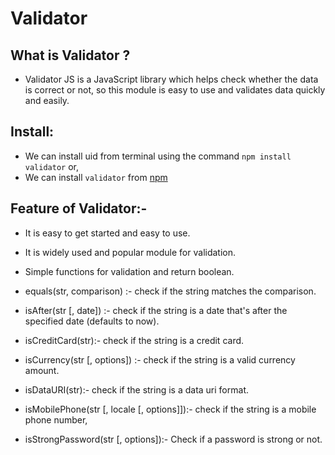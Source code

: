 # Validator

## What is Validator ?
* Validator JS is a JavaScript library which helps check whether the data is correct or not, so this module is easy to use and validates data quickly and easily.

## Install:
* We can install uid from terminal using the command `npm install validator` or,
* We can install `validator` from [npm](https://www.npmjs.com/package/validator)

## Feature of Validator:-
* It is easy to get started and easy to use.
* It is widely used and popular module for validation.
* Simple functions for validation and return boolean.

* equals(str, comparison) :- check if the string matches the comparison.
* isAfter(str [, date]) :- check if the string is a date that's after the specified date (defaults to now).
* isCreditCard(str):- 	check if the string is a credit card.
* isCurrency(str [, options]) :- check if the string is a valid currency amount.
* isDataURI(str):- check if the string is a data uri format.
* isMobilePhone(str [, locale [, options]]):- check if the string is a mobile phone number,
* isStrongPassword(str [, options]):- Check if a password is strong or not. 
